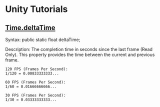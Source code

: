 # Unity Tutorials

## [Time.deltaTime](https://docs.unity3d.com/ScriptReference/Time-deltaTime.html)
Syntax:
public static float deltaTime;

Description:
The completion time in seconds since the last frame (Read Only).
This property provides the time between the current and previous frame.

```
120 FPS (Frames Per Second):
1/120 = 0.00833333333...

60 FPS (Frames Per Second):
1/60 = 0.01666666666...

30 FPS (Frames Per Second):
1/30 = 0.03333333333...
```

